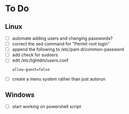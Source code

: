 # To Do
## Linux
- [ ] automate adding users and changing passwords?
- [ ] correct the sed command for "Permit root login"
- [ ] append the following to /etc/pam.d/common-password
- [ ] add check for sudoers
- [ ] edit /etc/lightdm/users.conf
    ```bash
    allow-guest=false
    ```
- [ ] create a menu system rather than just autorun
## Windows
- [ ] start working on powershell script
